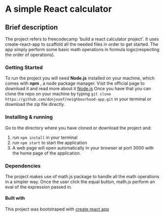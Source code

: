 # A simple React calculator

## Brief description

The project refers to freecodecamp 'build a react calculator project'. It uses create-react-app to scaffold all the needed files in order to get started. The app simply perform some basic math operations in formula logic(respecting the order of operations).

### Getting Started

To run the project you will need **Node.js** installed on your machine, which comes with **npm** , a node package manager.
Visit the official page to download it and read more about it [Node.js](https://nodejs.org/it/)
Once you have that you can clone the repo on your machine by typing `git clone https://github.com/donjosef/neighbourhood-app.git` in your terminal or download the zip file directly.

### Installing & running

Go to the directory where you have cloned or download the project and:

1. run `npm install` in your terminal
2. run `npm start` to start the application
3. A web page will open automatically in your browser at port 3000 with the home page of the application.


### Dependencies

The project makes use of math.js package to handle all the math operations in a simpler way. Once the user click the equal button, math.js perform an eval of the expression passed in.

#### Built with

This project was bootstraped with [create react app](https://github.com/facebook/create-react-app)
